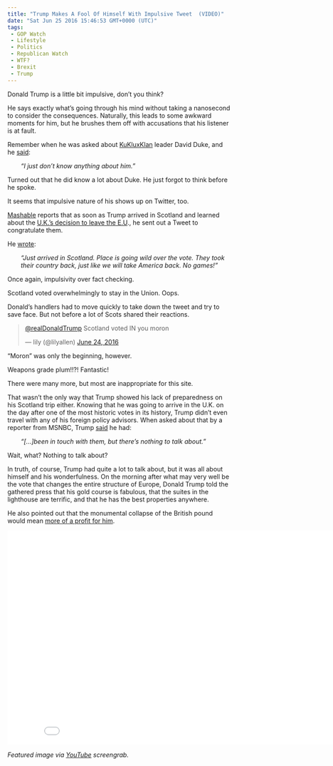 ```yaml
---
title: "Trump Makes A Fool Of Himself With Impulsive Tweet  (VIDEO)"
date: "Sat Jun 25 2016 15:46:53 GMT+0000 (UTC)"
tags: 
 - GOP Watch
 - Lifestyle
 - Politics
 - Republican Watch
 - WTF?
 - Brexit
 - Trump
---
```

<p>Donald Trump is a little bit impulsive, don&#x2019;t you think?</p><p>He says exactly what&#x2019;s going through his mind without taking a nanosecond to consider the consequences. Naturally, this leads to some awkward moments for him, but he brushes them off with accusations that his listener is at fault.</p><p>Remember when he was asked about <a href="https://www.splcenter.org/fighting-hate/extremist-files/ideology/ku-klux-klan" onclick="__gaTracker(&apos;send&apos;, &apos;event&apos;, &apos;outbound-article&apos;, &apos;https://www.splcenter.org/fighting-hate/extremist-files/ideology/ku-klux-klan&apos;, &apos;KuKluxKlan&apos;);">KuKluxKlan</a> leader David Duke, and he <a href="http://www.factcheck.org/2016/03/trumps-david-duke-amnesia/" onclick="__gaTracker(&apos;send&apos;, &apos;event&apos;, &apos;outbound-article&apos;, &apos;http://www.factcheck.org/2016/03/trumps-david-duke-amnesia/&apos;, &apos;said&apos;);">said</a>:</p><p style="padding-left: 30px;"><em>&#x201C;I just don&#x2019;t know anything about him.&#x201D;</em></p><p>Turned out that he did know a lot about Duke. He just forgot to think before he spoke.</p><p>It seems that impulsive nature of his shows up on Twitter, too.</p><p><a href="http://mashable.com/2016/06/24/trump-tweet-brexit/#GD4NjOYP2sqK" onclick="__gaTracker(&apos;send&apos;, &apos;event&apos;, &apos;outbound-article&apos;, &apos;http://mashable.com/2016/06/24/trump-tweet-brexit/#GD4NjOYP2sqK&apos;, &apos;Mashable&apos;);">Mashable</a> reports that as soon as&#xA0;Trump arrived in Scotland and learned about the <a href="http://www.bbc.com/news/uk-politics-32810887" onclick="__gaTracker(&apos;send&apos;, &apos;event&apos;, &apos;outbound-article&apos;, &apos;http://www.bbc.com/news/uk-politics-32810887&apos;, &apos;U.K.\&apos;s decision to leave the E.U&apos;);">U.K.&#x2019;s decision to leave the E.U</a>., he sent out a Tweet to congratulate them.</p><p>He <a href="http://mashable.com/2016/06/24/trump-tweet-brexit/#GD4NjOYP2sqK" onclick="__gaTracker(&apos;send&apos;, &apos;event&apos;, &apos;outbound-article&apos;, &apos;http://mashable.com/2016/06/24/trump-tweet-brexit/#GD4NjOYP2sqK&apos;, &apos;wrote&apos;);">wrote</a>:</p><p style="padding-left: 30px;"><em>&#x201C;Just arrived in Scotland. Place is going wild over the vote. They took their country back, just like we will take America back. No games!&#x201D;</em></p><p>Once again, impulsivity over fact checking.</p><p>Scotland voted overwhelmingly to stay in the Union. Oops.</p><p>Donald&#x2019;s handlers had to move quickly to take down the tweet and try to save face. But not before a lot of Scots shared their reactions.</p><blockquote class="twitter-tweet" data-width="500"><p lang="en" dir="ltr"><a href="https://twitter.com/realDonaldTrump" onclick="__gaTracker(&apos;send&apos;, &apos;event&apos;, &apos;outbound-article&apos;, &apos;https://twitter.com/realDonaldTrump&apos;, &apos;@realDonaldTrump&apos;);">@realDonaldTrump</a> Scotland voted IN you moron</p>
<p>&#x2014; lily (@lilyallen) <a href="https://twitter.com/lilyallen/status/746274166261813248" onclick="__gaTracker(&apos;send&apos;, &apos;event&apos;, &apos;outbound-article&apos;, &apos;https://twitter.com/lilyallen/status/746274166261813248&apos;, &apos;June 24, 2016&apos;);">June 24, 2016</a></p></blockquote><p><script async src="//platform.twitter.com/widgets.js" charset="utf-8"></script></p><p>&#x201C;Moron&#x201D; was only the beginning, however.</p><p><script async src="//platform.twitter.com/widgets.js" charset="utf-8"></script></p><p>Weapons grade plum!!?! Fantastic!</p><p>There were many more, but most are inappropriate for this site.</p><p>That wasn&#x2019;t the only way that Trump showed his lack of&#xA0;preparedness on his Scotland trip either. Knowing that he was going to arrive in the U.K. on the day after one of the most historic votes in its history, Trump didn&#x2019;t even travel with any of his foreign policy advisors. When asked about that by a reporter from MSNBC, Trump <a href="http://talkingpointsmemo.com/livewire/trump-discusses-golf-course-day-brexit-vote" onclick="__gaTracker(&apos;send&apos;, &apos;event&apos;, &apos;outbound-article&apos;, &apos;http://talkingpointsmemo.com/livewire/trump-discusses-golf-course-day-brexit-vote&apos;, &apos;said&apos;);">said</a>&#xA0;he had:</p><p style="padding-left: 30px;"><em>&#x201C;[&#x2026;]been in touch with them, but there&#x2019;s nothing to talk about.&#x201D;</em></p><p>Wait, what? Nothing to talk about?</p><p>In truth, of course, Trump had quite a lot to talk about, but it was all about himself and his wonderfulness. On the morning after what may very well be the vote that changes the entire structure of Europe, Donald Trump told the gathered press that his gold course is fabulous, that the suites in the lighthouse are terrific, and that he has the best properties anywhere.</p><p>He also pointed out that the monumental collapse of the British pound would mean <a href="http://talkingpointsmemo.com/livewire/trump-discusses-golf-course-day-brexit-vote" onclick="__gaTracker(&apos;send&apos;, &apos;event&apos;, &apos;outbound-article&apos;, &apos;http://talkingpointsmemo.com/livewire/trump-discusses-golf-course-day-brexit-vote&apos;, &apos;more of a profit for him&apos;);">more of a profit for him</a>.</p><p><iframe width="853" height="480" src="//www.youtube.com/embed/2IrrIMwF0Rk" frameborder="0" allowfullscreen></iframe></p><p><em>Featured image via <a href="https://www.youtube.com/watch?v=AuGhZ5Jb33g" onclick="__gaTracker(&apos;send&apos;, &apos;event&apos;, &apos;outbound-article&apos;, &apos;https://www.youtube.com/watch?v=AuGhZ5Jb33g&apos;, &apos;YouTube&apos;);">YouTube</a> screengrab.</em></p>